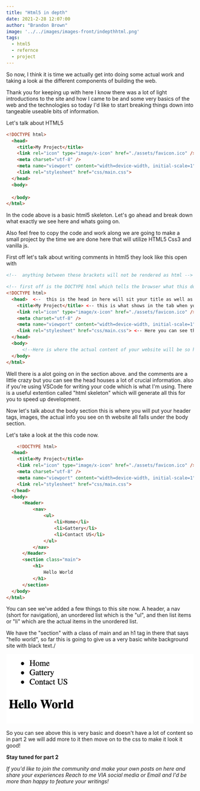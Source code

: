 ```yaml
---
title: "Html5 in depth"
date: 2021-2-28 12:07:00
author: "Brandon Brown"
image: '../../images/images-front/indepthhtml.png'
tags:
  - html5
  - refernce
  - project
---
```


So now, I think it is time we actually get into doing some actual work and taking a look ai the different components of building the web.  

Thank you for keeping up with here I know there was a lot of light introductions to the site and how I came to be and some very basics of the web and the technologies so today I'd like to start breaking things down into tangeable useable bits of information.  

Let's talk about HTML5

```html
<!DOCTYPE html>
  <head>
    <title>My Project</title>
    <link rel="icon" type="image/x-icon" href="./assets/favicon.ico" />
    <meta charset="utf-8" />
    <meta name="viewport" content="width=device-width, initial-scale=1" />
    <link rel="stylesheet" href="css/main.css">
  </head>
  <body>
      
  </body>
</html>
```

In the code above is a basic html5 skeleton. Let's go ahead and break down what exactly we see here and whats going on.  

Also feel free to copy the code and work along we are going to make a small project by the time we are done here that will utilize HTML5 Css3 and vanilla js.  

First off let's talk about writing comments in html5 they look like this open with 
```html
<!--  anything between these brackets will not be rendered as html -->
```  

```html
<!-- first off is the DOCTYPE html which tells the browser what this doucment type is and how to handle it -->
<!DOCTYPE html>
  <head>  <--  this is the head in here will sit your title as well as other important information.
    <title>My Project</title> <-- this is what shows in the tab when you have your site open.
    <link rel="icon" type="image/x-icon" href="./assets/favicon.ico" /> <-- See the "link" tag here this is used in the head and brings in other files like css.
    <meta charset="utf-8" />
    <meta name="viewport" content="width=device-width, initial-scale=1" /> <-- this is what enables your site to be responsive. Without this your media queries wont work. (we'll get into those later)
    <link rel="stylesheet" href="css/main.css"> <-- Here you can see the css file being "linked" (we will talk about bringing that in when we get)
  </head> 
  <body>
      <!--Here is where the actual content of your website will be so headers, images, information, links to other sites. and so. -->
  </body>
</html>
```

Well there is a alot going on in the section above. and the comments are a little crazy but you can see the head houses a lot of crucial information. 
also if you're using VSCode for writing your code which is what I'm using. There is a useful extention called "html skeleton" which will generate all this for you to speed up development.  

Now let's talk about the body section this is where you will put your header tags, images, the actual info you see on th website all falls under the body section.  

Let's take a look at the this code now.

```html
    <!DOCTYPE html>
  <head>
    <title>My Project</title>
    <link rel="icon" type="image/x-icon" href="./assets/favicon.ico" />
    <meta charset="utf-8" />
    <meta name="viewport" content="width=device-width, initial-scale=1" />
    <link rel="stylesheet" href="css/main.css">
  </head>
  <body>
      <Header>
          <nav>
              <ul>
                  <li>Home</li>
                  <li>Gattery</li>
                  <li>Contact US</li>
              </ul>
          </nav>
      </Header>
      <section class="main">
          <h1>
              Hello World
          </h1>
      </section>
  </body>
</html>

```

You can see we've added a few things to this site now. A header, a nav (short for navigation), an unordered list which is the "ul", and then list items or "li" which are the actual items in the unordered list.  

We have the "section" with a class of main and an h1 tag in there that says "hello world", so far this is going to give us a very basic white background site with black text./

![basic website layout](../../images/images-md/firstShot.png)

So you can see above this is very basic and doesn't have a lot of content so in part 2 we will add more to it then move on to the css to make it look it good!   

**Stay tuned for part 2**

*If you'd like to join the community and make your own posts on here and share your experiences Reach to me VIA social media or Email and I'd be more than happy to feature your writings!*



